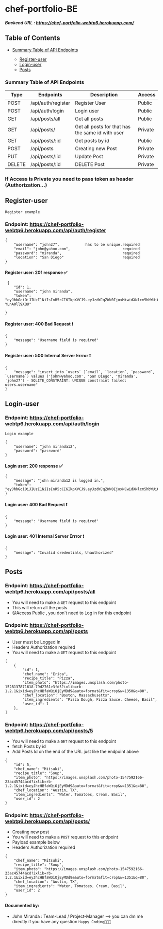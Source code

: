 # chef-portfolio-BE

##### Backend URL : https://chef-portfolio-webtp6.herokuapp.com/

## Table of Contents

- [Summary Table of API Endpoints](#summary-table-of-api-endpoints)

  - [Register-user](#register-user)
  - [Login-user](#login-user)
  - [Posts](#posts)

### Summary Table of API Endpoints

| Type   | Endpoints          | Description                                      | Access  |
| ------ | ------------------ | ------------------------------------------------ | ------- |
| POST   | /api/auth/register | Register User                                    | Public  |
| POST   | /api/auth/login    | Login user                                       | Public  |
| GET    | /api/posts/all     | Get all posts                                    | Public  |
| GET    | /api/posts/        | Get all posts for that has the same id with user | Private |
| GET    | /api/posts/:id     | Get posts by id                                  | Public  |
| POST   | /api/posts         | Creating new Post                                | Private |
| PUT    | /api/posts/:id     | Update Post                                      | Private |
| DELETE | /api/posts/:id     | DELETE Post                                      | Private |

### If Access is Private you need to pass token as header (Authorization...)

## Register-user

`Register example`

### Endpoint: https://chef-portfolio-webtp6.herokuapp.com/api/auth/register

```
{
    "username": "john27",            has to be unique,required
    "email": "john@yahoo.com",                        required
    "password": "miranda",                            required
    "location": "San Diego"                           required
}

```

#### Register user: 201 response ✅

```
 {
    "id": 1,
    "username": "john miranda",
    "token": "eyJhbGciOiJIUzI1NiIsInR5cCI6IkpXVCJ9.eyJzdWJqZWN0IjoxMiwidXNlcm5hbWUiOiJqb2huIG1pcmFuZGEiLCJpYXQiOjE1NjM3NzA5MjgsImV4cCI6MTU2Mzg1NzMyOH0.6NS1ABm8VY0iu0ltLPjpGNlIxWQWaU3-YLnA0ll9XQU"

}
```

#### Register user: 400 Bad Request ❗️

```
{
    "message": "Username field is required"
}
```

#### Register user: 500 Internal Server Errror ❗️

```
{
    "message": "insert into `users` (`email`, `location`, `password`, `username`) values ('john@yahoo.com', 'San Diego', 'miranda', 'john27') - SQLITE_CONSTRAINT: UNIQUE constraint failed: users.username"
}
```

## Login-user

### Endpoint: https://chef-portfolio-webtp6.herokuapp.com/api/auth/login

`Login example`

```
{
    "username": "john miranda12",
    "password": "password"
}

```

#### Login user: 200 response ✅

```
{
    "message": "john miranda12 is logged in.",
    "token": "eyJhbGciOiJIUzI1NiIsInR5cCI6IkpXVCJ9.eyJzdWJqZWN0IjoxNCwidXNlcm5hbWUiOiJqb2huIG1pcmFuZGExMiIsImlhdCI6MTU2Mzc3MTM2MiwiZXhwIjoxNTYzODU3NzYyfQ.Vp1_TX_iBL9YPQ0kEPa8dzdQFcdXg8snDfbYND9RF8k"
}
```

#### Login user: 400 Bad Request ❗️

```
{
    "message": "Username field is required"
}
```

#### Login user: 401 Internal Server Errror ❗️

```
{
    "message": "Invalid credentials, Unauthorized"
}
```

## Posts

### Endpoint: https://chef-portfolio-webtp6.herokuapp.com/api/posts/all

- You will need to make a `GET` request to this endpoint
- This will return all the posts
- @Access Public , you don't need to Log in for this endpoint

### Endpoint: https://chef-portfolio-webtp6.herokuapp.com/api/posts

- User must be Logged In
- Headers Authorization required
- You will need to make a `GET` request to this endpoint

```
[
    {
        "id": 1,
        "chef_name": "Erica",
        "recipe_title": "Pizza",
        "item_photo": "https://images.unsplash.com/photo-1528137871618-79d2761e3fd5?ixlib=rb-1.2.1&ixid=eyJhcHBfaWQiOjEyMDd9&auto=format&fit=crop&w=1350&q=80",
        "chef_location": "Boston, Massachusetts",
        "item_ingredients": "Pizza Dough, Pizza Sauce, Cheese, Basil",
        "user_id": 1
    },
]

```

### Endpoint: https://chef-portfolio-webtp6.herokuapp.com/api/posts/5

- You will need to make a `GET` request to this endpoint
- fetch Posts by id
- Add Posts Id on the end of the URL just like the endpoint above

```
{
    "id": 5,
    "chef_name": "Mitsuki",
    "recipe_title": "Soup",
    "item_photo": "https://images.unsplash.com/photo-1547592166-23ac45744acd?ixlib=rb-1.2.1&ixid=eyJhcHBfaWQiOjEyMDd9&auto=format&fit=crop&w=1351&q=80",
    "chef_location": "Austin, TX",
    "item_ingredients": "Water, Tomatoes, Cream, Basil",
    "user_id": 2
}

```

### Endpoint: https://chef-portfolio-webtp6.herokuapp.com/api/posts/

- Creating new post
- You will need to make a `POST` request to this endpoint
- Payload example below
- Headers Authorization required

```
{
    "chef_name": "Mitsuki",
    "recipe_title": "Soup",
    "item_photo": "https://images.unsplash.com/photo-1547592166-23ac45744acd?ixlib=rb-1.2.1&ixid=eyJhcHBfaWQiOjEyMDd9&auto=format&fit=crop&w=1351&q=80",
    "chef_location": "Austin, TX",
    "item_ingredients": "Water, Tomatoes, Cream, Basil",
    "user_id": 2
}

```

#### Documented by:

- John Miranda : Team-Lead / Project-Manager --> you can dm me directly if you have any question `Happy Coding🧙🧙🧙`

